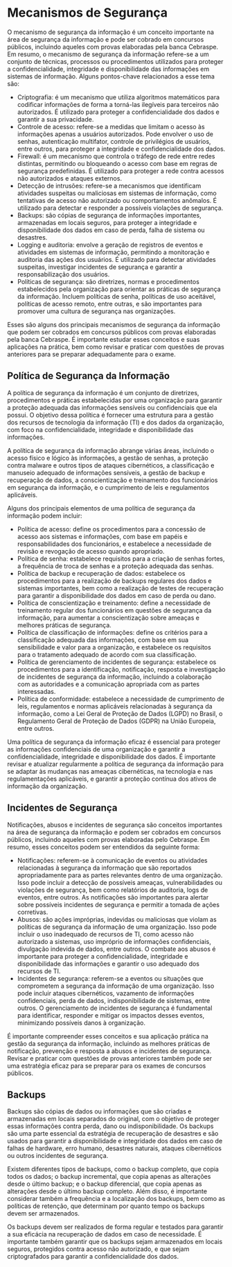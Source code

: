 # Mecanismos de Segurança

O mecanismo de segurança da informação é um conceito importante na área de segurança da informação e pode ser cobrado em concursos públicos, incluindo aqueles com provas elaboradas pela banca Cebraspe. Em resumo, o mecanismo de segurança da informação refere-se a um conjunto de técnicas, processos ou procedimentos utilizados para proteger a confidencialidade, integridade e disponibilidade das informações em sistemas de informação. Alguns pontos-chave relacionados a esse tema são:

- Criptografia: é um mecanismo que utiliza algoritmos matemáticos para codificar informações de forma a torná-las ilegíveis para terceiros não autorizados. É utilizado para proteger a confidencialidade dos dados e garantir a sua privacidade.
- Controle de acesso: refere-se a medidas que limitam o acesso às informações apenas a usuários autorizados. Pode envolver o uso de senhas, autenticação multifator, controle de privilégios de usuários, entre outros, para proteger a integridade e confidencialidade dos dados.
- Firewall: é um mecanismo que controla o tráfego de rede entre redes distintas, permitindo ou bloqueando o acesso com base em regras de segurança predefinidas. É utilizado para proteger a rede contra acessos não autorizados e ataques externos.
- Detecção de intrusões: refere-se a mecanismos que identificam atividades suspeitas ou maliciosas em sistemas de informação, como tentativas de acesso não autorizado ou comportamentos anômalos. É utilizado para detectar e responder a possíveis violações de segurança.
- Backups: são cópias de segurança de informações importantes, armazenadas em locais seguros, para proteger a integridade e disponibilidade dos dados em caso de perda, falha de sistema ou desastres.
- Logging e auditoria: envolve a geração de registros de eventos e atividades em sistemas de informação, permitindo a monitoração e auditoria das ações dos usuários. É utilizado para detectar atividades suspeitas, investigar incidentes de segurança e garantir a responsabilização dos usuários.
- Políticas de segurança: são diretrizes, normas e procedimentos estabelecidos pela organização para orientar as práticas de segurança da informação. Incluem políticas de senha, políticas de uso aceitável, políticas de acesso remoto, entre outras, e são importantes para promover uma cultura de segurança nas organizações.

Esses são alguns dos principais mecanismos de segurança da informação que podem ser cobrados em concursos públicos com provas elaboradas pela banca Cebraspe. É importante estudar esses conceitos e suas aplicações na prática, bem como revisar e praticar com questões de provas anteriores para se preparar adequadamente para o exame.

## Política de Segurança da Informação

A política de segurança da informação é um conjunto de diretrizes, procedimentos e práticas estabelecidas por uma organização para garantir a proteção adequada das informações sensíveis ou confidenciais que ela possui. O objetivo dessa política é fornecer uma estrutura para a gestão dos recursos de tecnologia da informação (TI) e dos dados da organização, com foco na confidencialidade, integridade e disponibilidade das informações.

A política de segurança da informação abrange várias áreas, incluindo o acesso físico e lógico às informações, a gestão de senhas, a proteção contra malware e outros tipos de ataques cibernéticos, a classificação e manuseio adequado de informações sensíveis, a gestão de backup e recuperação de dados, a conscientização e treinamento dos funcionários em segurança da informação, e o cumprimento de leis e regulamentos aplicáveis.

Alguns dos principais elementos de uma política de segurança da informação podem incluir:

- Política de acesso: define os procedimentos para a concessão de acesso aos sistemas e informações, com base em papéis e responsabilidades dos funcionários, e estabelece a necessidade de revisão e revogação de acesso quando apropriado.
- Política de senha: estabelece requisitos para a criação de senhas fortes, a frequência de troca de senhas e a proteção adequada das senhas.
- Política de backup e recuperação de dados: estabelece os procedimentos para a realização de backups regulares dos dados e sistemas importantes, bem como a realização de testes de recuperação para garantir a disponibilidade dos dados em caso de perda ou dano.
- Política de conscientização e treinamento: define a necessidade de treinamento regular dos funcionários em questões de segurança da informação, para aumentar a conscientização sobre ameaças e melhores práticas de segurança.
- Política de classificação de informações: define os critérios para a classificação adequada das informações, com base em sua sensibilidade e valor para a organização, e estabelece os requisitos para o tratamento adequado de acordo com sua classificação.
- Política de gerenciamento de incidentes de segurança: estabelece os procedimentos para a identificação, notificação, resposta e investigação de incidentes de segurança da informação, incluindo a colaboração com as autoridades e a comunicação apropriada com as partes interessadas.
- Política de conformidade: estabelece a necessidade de cumprimento de leis, regulamentos e normas aplicáveis relacionadas à segurança da informação, como a Lei Geral de Proteção de Dados (LGPD) no Brasil, o Regulamento Geral de Proteção de Dados (GDPR) na União Europeia, entre outros.

Uma política de segurança da informação eficaz é essencial para proteger as informações confidenciais de uma organização e garantir a confidencialidade, integridade e disponibilidade dos dados. É importante revisar e atualizar regularmente a política de segurança da informação para se adaptar às mudanças nas ameaças cibernéticas, na tecnologia e nas regulamentações aplicáveis, e garantir a proteção contínua dos ativos de informação da organização.

## Incidentes de Segurança

Notificações, abusos e incidentes de segurança são conceitos importantes na área de segurança da informação e podem ser cobrados em concursos públicos, incluindo aqueles com provas elaboradas pelo Cebraspe. Em resumo, esses conceitos podem ser entendidos da seguinte forma:

- Notificações: referem-se à comunicação de eventos ou atividades relacionadas à segurança da informação que são reportados apropriadamente para as partes relevantes dentro de uma organização. Isso pode incluir a detecção de possíveis ameaças, vulnerabilidades ou violações de segurança, bem como relatórios de auditoria, logs de eventos, entre outros. As notificações são importantes para alertar sobre possíveis incidentes de segurança e permitir a tomada de ações corretivas.
- Abusos: são ações impróprias, indevidas ou maliciosas que violam as políticas de segurança da informação de uma organização. Isso pode incluir o uso inadequado de recursos de TI, como acesso não autorizado a sistemas, uso impróprio de informações confidenciais, divulgação indevida de dados, entre outros. O combate aos abusos é importante para proteger a confidencialidade, integridade e disponibilidade das informações e garantir o uso adequado dos recursos de TI.
- Incidentes de segurança: referem-se a eventos ou situações que comprometem a segurança da informação de uma organização. Isso pode incluir ataques cibernéticos, vazamento de informações confidenciais, perda de dados, indisponibilidade de sistemas, entre outros. O gerenciamento de incidentes de segurança é fundamental para identificar, responder e mitigar os impactos desses eventos, minimizando possíveis danos à organização.

É importante compreender esses conceitos e sua aplicação prática na gestão da segurança da informação, incluindo as melhores práticas de notificação, prevenção e resposta a abusos e incidentes de segurança. Revisar e praticar com questões de provas anteriores também pode ser uma estratégia eficaz para se preparar para os exames de concursos públicos.

## Backups

Backups são cópias de dados ou informações que são criadas e armazenadas em locais separados do original, com o objetivo de proteger essas informações contra perda, dano ou indisponibilidade. Os backups são uma parte essencial da estratégia de recuperação de desastres e são usados para garantir a disponibilidade e integridade dos dados em caso de falhas de hardware, erro humano, desastres naturais, ataques cibernéticos ou outros incidentes de segurança.

Existem diferentes tipos de backups, como o backup completo, que copia todos os dados; o backup incremental, que copia apenas as alterações desde o último backup; e o backup diferencial, que copia apenas as alterações desde o último backup completo. Além disso, é importante considerar também a frequência e a localização dos backups, bem como as políticas de retenção, que determinam por quanto tempo os backups devem ser armazenados.

Os backups devem ser realizados de forma regular e testados para garantir a sua eficácia na recuperação de dados em caso de necessidade. É importante também garantir que os backups sejam armazenados em locais seguros, protegidos contra acesso não autorizado, e que sejam criptografados para garantir a confidencialidade dos dados.

